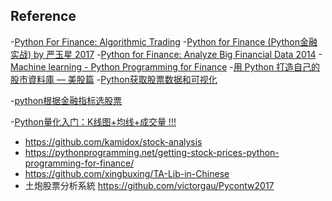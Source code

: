 ## Reference 

-[Python For Finance: Algorithmic Trading]()
-[Python for Finance (Python金融实战) by 严玉星 2017](https://book.douban.com/subject/27076214/)
-[Python for Finance: Analyze Big Financial Data 2014]()
-[Machine learning - Python Programming for Finance](https://www.youtube.com/watch?v=W4kqEvGI4Lg)
-[用 Python 打造自己的股市資料庫 — 美股篇](https://medium.com/ai%E8%82%A1%E4%BB%94/%E7%94%A8-python-%E6%89%93%E9%80%A0%E8%87%AA%E5%B7%B1%E7%9A%84%E8%82%A1%E5%B8%82%E8%B3%87%E6%96%99%E5%BA%AB-%E7%BE%8E%E8%82%A1%E7%AF%87-e3e896659fd6)
-[Python获取股票数据和可视化](https://zhuanlan.zhihu.com/p/54299970)

-[python根据金融指标选股票](https://www.youtube.com/watch?v=R3h8rJsQHaw)

-[Python量化入门：K线图+均线+成交量 !!!](https://zhuanlan.zhihu.com/p/54583899) 


- https://github.com/kamidox/stock-analysis
- https://pythonprogramming.net/getting-stock-prices-python-programming-for-finance/
- https://github.com/xingbuxing/TA-Lib-in-Chinese
- 土炮股票分析系統 https://github.com/victorgau/Pycontw2017

